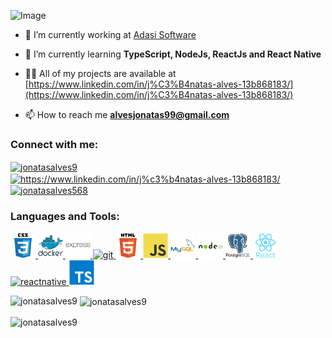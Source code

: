 ![Image](https://drive.google.com/uc?export=view&id=12d56GO_hbhB-utNdnxQ-0sAX4xKy9IBp)


- 🔭 I’m currently working at [Adasi Software](https://www.linkedin.com/company/adasi-software/)

- 🌱 I’m currently learning **TypeScript, NodeJs, ReactJs and React Native**

- 👨‍💻 All of my projects are available at [https://www.linkedin.com/in/j%C3%B4natas-alves-13b868183/](https://www.linkedin.com/in/j%C3%B4natas-alves-13b868183/)

- 📫 How to reach me **alvesjonatas99@gmail.com**

<h3 align="left">Connect with me:</h3>
<p align="left">
<a href="https://dev.to/jonatasalves9" target="blank"><img align="center" src="https://cdn.jsdelivr.net/npm/simple-icons@3.0.1/icons/dev-dot-to.svg" alt="jonatasalves9" height="30" width="40" /></a>
<a href="https://linkedin.com/in/https://www.linkedin.com/in/j%c3%b4natas-alves-13b868183/" target="blank"><img align="center" src="https://raw.githubusercontent.com/rahuldkjain/github-profile-readme-generator/master/src/images/icons/Social/linked-in-alt.svg" alt="https://www.linkedin.com/in/j%c3%b4natas-alves-13b868183/" height="30" width="40" /></a>
<a href="https://instagram.com/jonatasalves568" target="blank"><img align="center" src="https://raw.githubusercontent.com/rahuldkjain/github-profile-readme-generator/master/src/images/icons/Social/instagram.svg" alt="jonatasalves568" height="30" width="40" /></a>
</p>

<h3 align="left">Languages and Tools:</h3>
<p align="left"> <a href="https://www.w3schools.com/css/" target="_blank"> <img src="https://raw.githubusercontent.com/devicons/devicon/master/icons/css3/css3-original-wordmark.svg" alt="css3" width="40" height="40"/> </a> <a href="https://www.docker.com/" target="_blank"> <img src="https://raw.githubusercontent.com/devicons/devicon/master/icons/docker/docker-original-wordmark.svg" alt="docker" width="40" height="40"/> </a> <a href="https://expressjs.com" target="_blank"> <img src="https://raw.githubusercontent.com/devicons/devicon/master/icons/express/express-original-wordmark.svg" alt="express" width="40" height="40"/> </a> <a href="https://git-scm.com/" target="_blank"> <img src="https://www.vectorlogo.zone/logos/git-scm/git-scm-icon.svg" alt="git" width="40" height="40"/> </a> <a href="https://www.w3.org/html/" target="_blank"> <img src="https://raw.githubusercontent.com/devicons/devicon/master/icons/html5/html5-original-wordmark.svg" alt="html5" width="40" height="40"/> </a> <a href="https://developer.mozilla.org/en-US/docs/Web/JavaScript" target="_blank"> <img src="https://raw.githubusercontent.com/devicons/devicon/master/icons/javascript/javascript-original.svg" alt="javascript" width="40" height="40"/> </a> <a href="https://www.mysql.com/" target="_blank"> <img src="https://raw.githubusercontent.com/devicons/devicon/master/icons/mysql/mysql-original-wordmark.svg" alt="mysql" width="40" height="40"/> </a> <a href="https://nodejs.org" target="_blank"> <img src="https://raw.githubusercontent.com/devicons/devicon/master/icons/nodejs/nodejs-original-wordmark.svg" alt="nodejs" width="40" height="40"/> </a> <a href="https://www.postgresql.org" target="_blank"> <img src="https://raw.githubusercontent.com/devicons/devicon/master/icons/postgresql/postgresql-original-wordmark.svg" alt="postgresql" width="40" height="40"/> </a> <a href="https://reactjs.org/" target="_blank"> <img src="https://raw.githubusercontent.com/devicons/devicon/master/icons/react/react-original-wordmark.svg" alt="react" width="40" height="40"/> </a> <a href="https://reactnative.dev/" target="_blank"> <img src="https://reactnative.dev/img/header_logo.svg" alt="reactnative" width="40" height="40"/> </a> <a href="https://www.typescriptlang.org/" target="_blank"> <img src="https://raw.githubusercontent.com/devicons/devicon/master/icons/typescript/typescript-original.svg" alt="typescript" width="40" height="40"/> </a> </p>

<p><img align="left" src="https://github-readme-stats.vercel.app/api/top-langs?username=jonatasalves9&show_icons=true&locale=en&layout=compact" alt="jonatasalves9" /></p>

<p>&nbsp;<img align="center" src="https://github-readme-stats.vercel.app/api?username=jonatasalves9&show_icons=true&locale=en" alt="jonatasalves9" /></p>

<p><img align="center" src="https://github-readme-streak-stats.herokuapp.com/?user=jonatasalves9&" alt="jonatasalves9" /></p>
